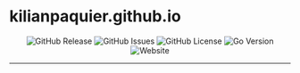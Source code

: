 <!-- This file is safe to edit. Once it exists it will not be overwritten. -->

# kilianpaquier.github.io <!-- omit in toc -->

<p align="center">
  <img alt="GitHub Release" src="https://img.shields.io/github/v/release/kilianpaquier/kilianpaquier.github.io?include_prereleases&sort=semver&style=for-the-badge">
  <img alt="GitHub Issues" src="https://img.shields.io/github/issues-raw/kilianpaquier/kilianpaquier.github.io?style=for-the-badge">
  <img alt="GitHub License" src="https://img.shields.io/github/license/kilianpaquier/kilianpaquier.github.io?style=for-the-badge">
  <img alt="Go Version" src="https://img.shields.io/github/go-mod/go-version/kilianpaquier/kilianpaquier.github.io/main?style=for-the-badge&label=Go+Version">
  <img alt="Website" src="https://img.shields.io/website?url=https%3A%2F%2Fkilianpaquier.github.io&style=for-the-badge">
</p>

---